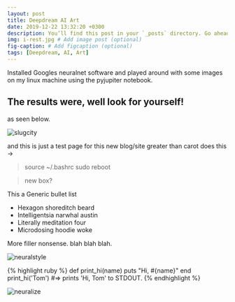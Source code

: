 ```yaml
---
layout: post
title: Deepdream AI Art
date: 2019-12-22 13:32:20 +0300
description: You’ll find this post in your `_posts` directory. Go ahead and edit it and re-build the site to see your changes. # Add post description (optional)
img: i-rest.jpg # Add image post (optional)
fig-caption: # Add figcaption (optional)
tags: [Deepdream, AI, Art]
---
```

Installed Googles neuralnet software and played around with some images on my linux machine using the pyjupiter notebook.

## The results were, well look for yourself!
as seen below.

![slugcity]({{site.baseurl}}/assets/img/slugcity.jpg)

and this is just a test page for this new blog/site
greater than carot does this ->

>source ~/.bashrc
sudo reboot

> new box?

This a Generic bullet list

* Hexagon shoreditch beard
* Intelligentsia narwhal austin
* Literally meditation four
* Microdosing hoodie woke

More filler nonsense.
blah blah blah.

![neuralstyle]({{site.baseurl}}/assets/img/neur2.jpg)

{% highlight ruby %}
def print_hi(name)
  puts "Hi, #{name}"
end
print_hi('Tom')
#=> prints 'Hi, Tom' to STDOUT.
{% endhighlight %}

![neuralize]({{site.baseurl}}/assets/img/neur1.png)


